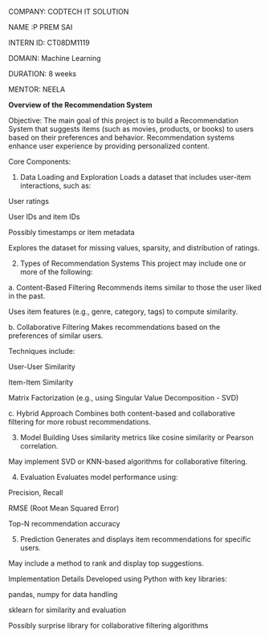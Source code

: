 COMPANY: CODTECH IT SOLUTION

NAME :P PREM SAI

INTERN ID: CT08DM1119

DOMAIN: Machine Learning

DURATION: 8 weeks

MENTOR: NEELA  

**Overview of the Recommendation System**

Objective:
The main goal of this project is to build a Recommendation System that suggests items (such as movies, products, or books) to users based on their preferences and behavior. Recommendation systems enhance user experience by providing personalized content.

Core Components:
1. Data Loading and Exploration
Loads a dataset that includes user-item interactions, such as:

User ratings

User IDs and item IDs

Possibly timestamps or item metadata

Explores the dataset for missing values, sparsity, and distribution of ratings.

2. Types of Recommendation Systems
This project may include one or more of the following:

a. Content-Based Filtering
Recommends items similar to those the user liked in the past.

Uses item features (e.g., genre, category, tags) to compute similarity.

b. Collaborative Filtering
Makes recommendations based on the preferences of similar users.

Techniques include:

User-User Similarity

Item-Item Similarity

Matrix Factorization (e.g., using Singular Value Decomposition - SVD)

c. Hybrid Approach
Combines both content-based and collaborative filtering for more robust recommendations.

3. Model Building
Uses similarity metrics like cosine similarity or Pearson correlation.

May implement SVD or KNN-based algorithms for collaborative filtering.

4. Evaluation
Evaluates model performance using:

Precision, Recall

RMSE (Root Mean Squared Error)

Top-N recommendation accuracy

5. Prediction
Generates and displays item recommendations for specific users.

May include a method to rank and display top suggestions.

Implementation Details
Developed using Python with key libraries:

pandas, numpy for data handling

sklearn for similarity and evaluation

Possibly surprise library for collaborative filtering algorithms

